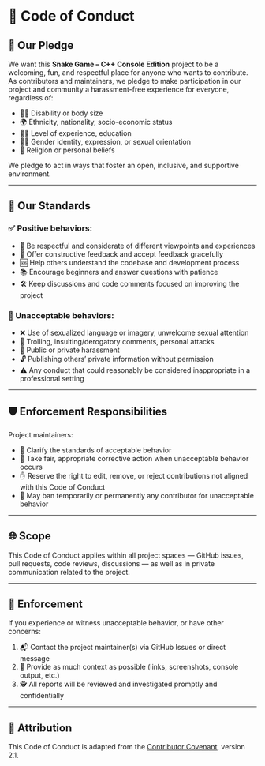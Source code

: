 # 🐍 Code of Conduct

## 🤝 Our Pledge
We want this **Snake Game – C++ Console Edition** project to be a welcoming, fun, and respectful place for anyone who wants to contribute.  
As contributors and maintainers, we pledge to make participation in our project and community a harassment-free experience for everyone, regardless of:

- 🧑‍🦽 Disability or body size  
- 🌍 Ethnicity, nationality, socio-economic status  
- 🧑‍💻 Level of experience, education  
- 🏳️‍🌈 Gender identity, expression, or sexual orientation  
- 🙏 Religion or personal beliefs

We pledge to act in ways that foster an open, inclusive, and supportive environment.

---

## 🌟 Our Standards

### ✅ Positive behaviors:
- 🤗 Be respectful and considerate of different viewpoints and experiences
- 💬 Offer constructive feedback and accept feedback gracefully
- 🆘 Help others understand the codebase and development process
- 📚 Encourage beginners and answer questions with patience
- 🛠 Keep discussions and code comments focused on improving the project

### 🚫 Unacceptable behaviors:
- ❌ Use of sexualized language or imagery, unwelcome sexual attention
- 🚷 Trolling, insulting/derogatory comments, personal attacks
- 📛 Public or private harassment
- 🔓 Publishing others’ private information without permission
- ⚠️ Any conduct that could reasonably be considered inappropriate in a professional setting

---

## 🛡 Enforcement Responsibilities
Project maintainers:
- 📌 Clarify the standards of acceptable behavior
- 🧹 Take fair, appropriate corrective action when unacceptable behavior occurs
- ✋ Reserve the right to edit, remove, or reject contributions not aligned with this Code of Conduct
- 🚫 May ban temporarily or permanently any contributor for unacceptable behavior

---

## 🌐 Scope
This Code of Conduct applies within all project spaces — GitHub issues, pull requests, code reviews, discussions — as well as in private communication related to the project.

---

## 📣 Enforcement
If you experience or witness unacceptable behavior, or have other concerns:

1. 📬 Contact the project maintainer(s) via GitHub Issues or direct message  
2. 📝 Provide as much context as possible (links, screenshots, console output, etc.)  
3. 🕵️ All reports will be reviewed and investigated promptly and confidentially

---

## 📄 Attribution
This Code of Conduct is adapted from the [Contributor Covenant](https://www.contributor-covenant.org), version 2.1.
